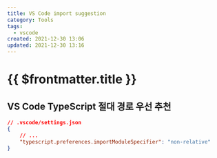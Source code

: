 ```yaml
---
title: VS Code import suggestion
category: Tools
tags:
  - vscode
created: 2021-12-30 13:06
updated: 2021-12-30 13:16
---
```


# {{ $frontmatter.title }}

## VS Code TypeScript 절대 경로 우선 추천

```json
// .vscode/settings.json
{
	// ...
	"typescript.preferences.importModuleSpecifier": "non-relative"
}
```
